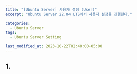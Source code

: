 ```yaml
---
title: "[Ubuntu Server] 사용자 설정 (User)"
excerpt: "Ubuntu Server 22.04 LTS에서 사용자 설정을 진행한다."

categories:
  - Ubuntu Server
tags:
  - Ubuntu Server Setting

last_modified_at: 2023-10-22T02:40:00-05:00
---
```


## 1.

```

```
